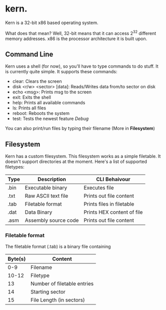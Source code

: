 # kern.

Kern is a 32-bit x86 based operating system.

What does that mean? 
Well, 32-bit means that it can access $2^{32}$ different memory addresses.
x86 is the processor architecture it is built upon.

## Command Line
Kern uses a shell (for now), so you'll have to type commands to do stuff.
It is currently quite simple. It supports these commands:

- clear: Clears the screen
- disk \<r/w> \<sector> [data]: Reads/Writes data from/to sector on disk
- echo \<msg>: Prints msg to the screen
- exit: Exits the shell
- help: Prints all available commands
- ls: Prints all files
- reboot: Reboots the system
- test: Tests the newest feature _Debug_

You can also print/run files by typing their filename (More in **Filesystem**)

## Filesystem
Kern has a custom filesystem. This filesystem works as a simple filetable.
It doesn't support directories at the moment.
Here's a list of supported filetypes:

| Type | Description | CLI Behaivour |
| ---- | ----------- | ------------- |
| .bin | Executable binary | Executes file |
| .txt | Raw ASCII text file | Prints out file content |
| .tab | Filetable format | Prints files in filetable |
| .dat | Data Binary | Prints HEX content of file |
| .asm | Assembly source code | Prints out file content |

### Filetable format 
The filetable format (.tab) is a binary file containing

| Byte(s) | Content  |
| ------- | -------- |
| 0-9     | Filename |
| 10-12   | Filetype |
| 13      | Number of filetable entries |
| 14      | Starting sector |
| 15      | File Length (in sectors) |

